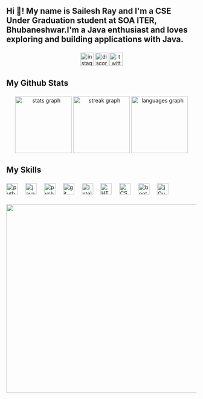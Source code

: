 <h2 align="left">Hi 👋! My name is Sailesh Ray and I'm a CSE Under Graduation student at SOA ITER, Bhubaneshwar.I'm a Java enthusiast and loves exploring and building applications with Java.</h2>

###

<div align="center">
  <a href="https://www.instagram.com/sailesh__ray"><img src="https://img.shields.io/static/v1?message=Instagram&logo=instagram&label=&color=E4405F&logoColor=white&labelColor=&style=for-the-badge" height="35" alt="instagram logo"  /></a>
  <a href="https://discordapp.com/users/sailesh_ray"><img src="https://img.shields.io/static/v1?message=Discord&logo=discord&label=&color=7289DA&logoColor=white&labelColor=&style=for-the-badge" height="35" alt="discord logo"  /></a>
  <a href="https://x.com/R81485Sailesh?t=LJthxb45dP4id9mMhzPW7A&s=08"><img src="https://img.shields.io/static/v1?message=Twitter&logo=twitter&label=&color=1DA1F2&logoColor=white&labelColor=&style=for-the-badge" height="35" alt="twitter logo"  /></a>
</div>

###

<h2 align="left">My Github Stats</h2>

###

<div align="center">
  <img src="https://github-readme-stats.vercel.app/api?username=saileshray2023&hide_title=false&hide_rank=false&show_icons=true&include_all_commits=true&count_private=true&disable_animations=false&theme=dracula&locale=en&hide_border=false" height="150" alt="stats graph"  />
  <img src="https://streak-stats.demolab.com?user=saileshray2023&locale=en&mode=daily&theme=dracula&hide_border=false&border_radius=5" height="150" alt="streak graph"  />
  <img src="https://github-readme-stats.vercel.app/api/top-langs?username=saileshray2023&locale=en&hide_title=false&layout=compact&card_width=320&langs_count=5&theme=dracula&hide_border=false" height="150" alt="languages graph"  />
</div>

###

<h2 align="left">My Skills</h2>

###

<div align="left">
  <img src="https://skillicons.dev/icons?i=py" height="30" alt="python logo"  />
  <img width="12" />
  <img src="https://skillicons.dev/icons?i=java" height="30" alt="java logo"  />
  <img width="12" />
  <img src="https://cdn.jsdelivr.net/gh/devicons/devicon/icons/pycharm/pycharm-original.svg" height="30" alt="pycharm logo"  />
  <img width="12" />
  <img src="https://skillicons.dev/icons?i=git" height="30" alt="git logo"  />
  <img width="12" />
  <img src="https://skillicons.dev/icons?i=idea" height="30" alt="intellijidea logo"  />
   <img width="12" />
  <img src="https://th.bing.com/th/id/OIP.bI8KDjd8-nDvzTX_Uok7FwHaHa?w=5000&h=5000&rs=1&pid=ImgDetMain" height="30" alt="HTML logo" />
  <img width="12" />
  <img src="https://img.icons8.com/?size=48&id=7gdY5qNXaKC0&format=png" height="30" alt="CSS logo" />
  <img width="12" />
  <img src="https://getbootstrap.com/docs/5.3/assets/brand/bootstrap-logo.svg" height="30" alt="bootstrap logo"/>
   <img width="12" />
  <img src="https://th.bing.com/th?id=ODLS.f2936527-e4f8-4231-9052-5f09b6fc4a59&w=32&h=32&qlt=90&pcl=fffffa&o=6&pid=1.2" height="30" alt="jQuery logo" />
  <img width="12" />
  
</div>

###

<div align="center">
  <img height="500" width="1000" src="https://user-images.githubusercontent.com/74038190/225813708-98b745f2-7d22-48cf-9150-083f1b00d6c9.gif"  />
</div>
